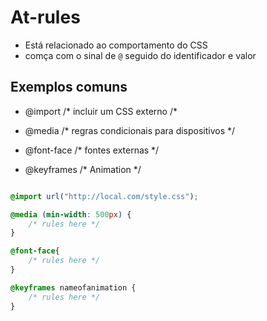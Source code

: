 # At-rules

* Está relacionado ao comportamento do CSS
* comça com o sinal de `@` seguido do identificador e valor

## Exemplos comuns

- @import       /* incluir um CSS externo /*

- @media        /* regras condicionais para dispositivos */

- @font-face        /* fontes externas */

- @keyframes        /* Animation */


```css

@import url("http://local.com/style.css");

@media (min-width: 500px) {
    /* rules here */
}

@font-face{
    /* rules here */
}

@keyframes nameofanimation {
    /* rules here */
}
```